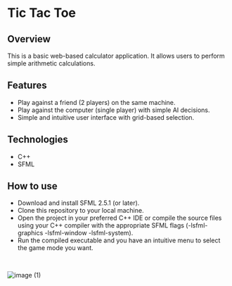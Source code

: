 # Tic Tac Toe

## Overview
This is a basic web-based calculator application.
It allows users to perform simple arithmetic calculations.

## Features

- Play against a friend (2 players) on the same machine.
- Play against the computer (single player) with simple AI decisions.
- Simple and intuitive user interface with grid-based selection.

## Technologies
- C++
- SFML

## How to use
- Download and install SFML 2.5.1 (or later).
- Clone this repository to your local machine.
- Open the project in your preferred C++ IDE or compile the source files using your C++ compiler with the appropriate SFML flags (-lsfml-graphics -lsfml-window -lsfml-system).
- Run the compiled executable and you have an intuitive menu to select the game mode you want.

</br>

![image (1)](https://github.com/TiagoAzevedo03/tictactoe/assets/93865782/b66fbe04-6b3d-4a9f-9fc6-b5a7bf43cca4)
